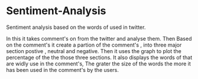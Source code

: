 # Sentiment-Analysis
Sentiment analysis based on the words of used in twitter.

In this it takes comment's on from the twitter and analyse them.
Then Based on the comment's it create a partion of the comment's , 
into three major section postive , neutral and negative.
Then it uses the graph to plot the percentage of the the those three sections.
It also displays the words of that are widly use in the comment's,
The grater the size of the words the more it has been used in the comment's by the users.
